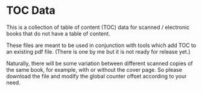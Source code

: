 # TOC Data
This is a collection of table of content (TOC) data for scanned / electronic books that do not have a table of content.

These files are meant to be used in conjunction with tools which add TOC to an existing pdf file. (There is one by me but it is not ready for release yet.)

Naturally, there will be some variation between different scanned copies of the same book, for example, with or without the cover page.
So please download the file and modify the global counter offset according to your need.